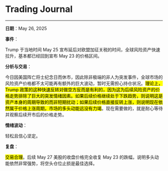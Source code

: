 # Trading Journal

---

**日期**：May 26, 2025

**事件**：

Trump 于当地时间 May 25 宣布延后对欧盟加征关税的时间，全球风险资产快速拉升，基本都已经回到宣布 May 23 的价格区间。

**分析与交易**：

今日因美国阵亡将士纪念日而休市，因此除非极端的非人为突发事件，全球市场的风险资产价格都不太可能再有额外的巨大波动，暂时无需担心持仓状况。<mark>理论上，Trump 政策的这种快速反转对做空方反而是有利的，因为这为后续风险资产的价格走势排除了巨大的突发情绪因素。如果后续价格继续处于下跌趋势，则说明这是资产本身的周期导致的而非短期扰动；如果后续价格直接反转上涨，则说明现在依然属于价格上涨周期，市场的多头动能远没有力竭</mark>。现在需要做的，就是耐心等待并观察后续开市后的价格走势。

**情绪波动**：

轻松且信心坚定。

**复盘**：

<mark>交易合理</mark>。后续 May 27 美股的收盘价格完全收复 May 23 的跌幅，说明多头动能依然非常强势，将空头仓位止损是最佳选择。

